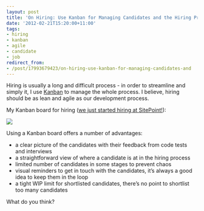 ```yaml
---
layout: post
title: 'On Hiring: Use Kanban for Managing Candidates and the Hiring Process'
date: '2012-02-21T15:20:00+11:00'
tags:
- hiring
- kanban
- agile
- candidate
- job
redirect_from:
- /post/17993679423/on-hiring-use-kanban-for-managing-candidates-and
---
```

Hiring is usually a long and difficult process - in order to streamline and simply it, I use [Kanban](http://en.wikipedia.org/wiki/Kanban_(development)) to manage the whole process. I believe, hiring should be as lean and agile as our development process.

My Kanban board for hiring ([we just started hiring at SitePoint!](http://bit.ly/spdevjob)):

![](/img/posts/old/tumblr_lzq4l7RaaJ1qalr27.png)


Using a Kanban board offers a number of advantages:

- a clear picture of the candidates with their feedback from code tests and interviews
- a straightforward view of where a candidate is at in the hiring process
- limited number of candidates in some stages to prevent chaos
- visual reminders to get in touch with the candidates, it’s always a good idea to keep them in the loop
- a tight WIP limit for shortlisted candidates, there’s no point to shortlist too many candidates

What do you think?

